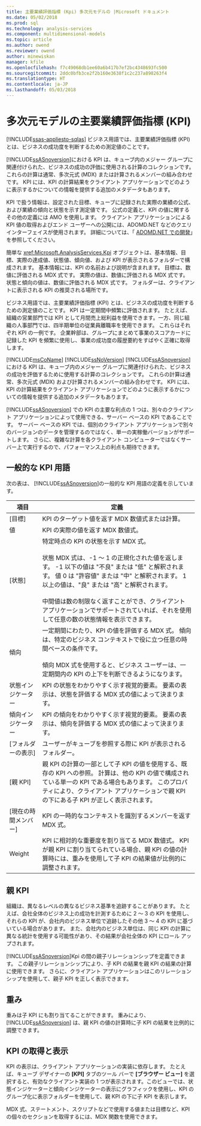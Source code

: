 ```yaml
---
title: 主要業績評価指標 (Kpi) 多次元モデルの |Microsoft ドキュメント
ms.date: 05/02/2018
ms.prod: sql
ms.technology: analysis-services
ms.component: multidimensional-models
ms.topic: article
ms.author: owend
ms.reviewer: owend
author: minewiskan
manager: kfile
ms.openlocfilehash: f7c49068db1ee60a6b417b7ef2bc4348693fc500
ms.sourcegitcommit: 2ddc0bfb3ce2f2b160e3638f1c2c237a898263f4
ms.translationtype: HT
ms.contentlocale: ja-JP
ms.lasthandoff: 05/03/2018
---
```

# <a name="key-performance-indicators-kpis-in-multidimensional-models"></a>多次元モデルの主要業績評価指標 (KPI)
[!INCLUDE[ssas-appliesto-sqlas](../../includes/ssas-appliesto-sqlas.md)]
  ビジネス用語では、主要業績評価指標 (KPI) とは、ビジネスの成功度を判断するための測定値のことです。  
  
 [!INCLUDE[ssASnoversion](../../includes/ssasnoversion-md.md)]における KPI は、キューブ内のメジャー グループに関連付けられた、ビジネスの成功の評価に使用される計算のコレクションです。 これらの計算は通常、多次元式 (MDX) または計算されるメンバーの組み合わせです。 KPI には、KPI の計算結果をクライアント アプリケーションでどのように表示するかについての情報を提供する追加のメタデータもあります。  
  
 KPI で扱う情報は、設定された目標、キューブに記録された実際の業績の公式、および業績の傾向と状態を示す測定値です。 公式の定義と、KPI の値に関するその他の定義には AMO を使用します。 クライアント アプリケーションによる KPI 値の取得およびエンド ユーザーへの公開には、ADOMD.NET などのクエリ インターフェイスが使用されます。 詳細については、「 [ADOMD.NET での開発](../../analysis-services/multidimensional-models/adomd-net/developing-with-adomd-net.md)」を参照してください。  
  
 簡単な <xref:Microsoft.AnalysisServices.Kpi> オブジェクトは、基本情報、目標、実際の達成値、状態値、傾向値、および KPI が表示されるフォルダーで構成されます。 基本情報には、KPI の名前および説明が含まれます。 目標は、数値に評価される MDX 式です。 実際の値は、数値に評価される MDX 式です。 状態と傾向の値は、数値に評価される MDX 式です。 フォルダーは、クライアントに表示される KPI の推奨される場所です。  
  
 ビジネス用語では、主要業績評価指標 (KPI) とは、ビジネスの成功度を判断するための測定値のことです。 KPI は一定期間中頻繁に評価されます。 たとえば、組織の営業部門では KPI として月間売上総利益を使用できます。一方、同じ組織の人事部門では、四半期単位の従業員離職率を使用できます。 これらはそれぞれ KPI の一例です。 企業幹部は、グループにまとめて事業のスコアカードに記録した KPI を頻繁に使用し、事業の成功度の履歴要約をすばやく正確に取得します。  
  
 [!INCLUDE[msCoName](../../includes/msconame-md.md)] [!INCLUDE[ssNoVersion](../../includes/ssnoversion-md.md)] [!INCLUDE[ssASnoversion](../../includes/ssasnoversion-md.md)]における KPI は、キューブ内のメジャー グループに関連付けられた、ビジネスの成功を評価するために使用する計算のコレクションです。 これらの計算は通常、多次元式 (MDX) および計算されるメンバーの組み合わせです。 KPI には、KPI の計算結果をクライアント アプリケーションでどのように表示するかについての情報を提供する追加のメタデータもあります。  
  
 [!INCLUDE[ssASnoversion](../../includes/ssasnoversion-md.md)] での KPI の主要な利点の 1 つは、別々のクライアント アプリケーションによって使用できる、サーバー ベースの KPI であることです。 サーバー ベースの KPI では、個別のクライアント アプリケーションで別々のバージョンのデータを管理するのではなく、単一の実稼働バージョンがサポートします。 さらに、複雑な計算を各クライアント コンピューターではなくサーバー上で実行するので、パフォーマンス上の利点も期待できます。  
  
## <a name="common-kpi-terms"></a>一般的な KPI 用語  
 次の表は、 [!INCLUDE[ssASnoversion](../../includes/ssasnoversion-md.md)]の一般的な KPI 用語の定義を示しています。  
  
|項目|定義|  
|----------|----------------|  
|[目標]|KPI のターゲット値を返す MDX 数値式または計算。|  
|値|KPI の実際の値を返す MDX 数値式。|  
|[状態]|特定時点の KPI の状態を示す MDX 式。<br /><br /> 状態 MDX 式は、-1 ～ 1 の正規化された値を返します。 -1 以下の値は "不良" または "低" と解釈されます。 値 0 は "許容値" または "中" と解釈されます。 1 以上の値は、"良" または "高" と解釈されます。<br /><br /> 中間値は数の制限なく返すことができ、クライアント アプリケーションでサポートされていれば、それを使用して任意の数の状態情報を表示できます。|  
|傾向|一定期間にわたり、KPI の値を評価する MDX 式。 傾向は、特定のビジネス コンテキストで役に立つ任意の時間ベースの条件です。<br /><br /> 傾向 MDX 式を使用すると、ビジネス ユーザーは、一定期間内の KPI の上下を判断できるようになります。|  
|状態インジケーター|KPI の状態をわかりやすく示す視覚的要素。 要素の表示は、状態を評価する MDX 式の値によって決まります。|  
|傾向インジケーター|KPI の傾向をわかりやすく示す視覚的要素。 要素の表示は、傾向を評価する MDX 式の値によって決まります。|  
|[フォルダーの表示]|ユーザーがキューブを参照する際に KPI が表示されるフォルダー。|  
|[親 KPI]|親 KPI の計算の一部として子 KPI の値を使用する、既存の KPI への参照。 計算は、他の KPI の値で構成されている単一の KPI である場合もあります。 このプロパティにより、クライアント アプリケーションで親 KPI の下にある子 KPI が正しく表示されます。|  
|[現在の時間メンバー]|KPI の一時的なコンテキストを識別するメンバーを返す MDX 式。|  
|Weight|KPI に相対的な重要度を割り当てる MDX 数値式。 KPI が親 KPI に割り当てられている場合、親 KPI の値の計算時には、重みを使用して子 KPI の結果値が比例的に調整されます。|  
  
## <a name="parent-kpis"></a>親 KPI  
 組織は、異なるレベルの異なるビジネス基準を追跡することがあります。 たとえば、会社全体のビジネス上の成功を計測するために 2 ～ 3 の KPI を使用し、それらの KPI が、会社内のビジネス単位で追跡したその他 3 ～ 4 の KPI に基づいている場合があります。 また、会社内のビジネス単位は、同じ KPI の計算に異なる統計を使用する可能性があり、その結果が会社全体の KPI にロール アップされます。  
  
 [!INCLUDE[ssASnoversion](../../includes/ssasnoversion-md.md)]Kpi の間の親子リレーションシップを定義できます。 この親子リレーションシップにより、子 KPI の結果を親 KPI の結果の計算に使用できます。 さらに、クライアント アプリケーションはこのリレーションシップを使用して、親子 KPI を正しく表示できます。  
  
## <a name="weights"></a>重み  
 重みは子 KPI にも割り当てることができます。 重みにより、 [!INCLUDE[ssASnoversion](../../includes/ssasnoversion-md.md)] は、親 KPI の値の計算時に子 KPI の結果を比例的に調整できます。  
  
## <a name="retrieving-and-displaying-kpis"></a>KPI の取得と表示  
 KPI の表示は、クライアント アプリケーションの実装に依存します。 たとえば、キューブ デザイナーの **[KPI]** タブのツール バーで **[ブラウザー ビュー]** を選択すると、有効なクライアント実装の 1 つが表示されます。このビューでは、状態インジケーターと傾向インジケーターの表示にグラフィックを使用し、KPI のグループ化に表示フォルダーを使用して、親 KPI の下に子 KPI を表示します。  
  
 MDX 式、ステートメント、スクリプトなどで使用する値または目標など、KPI の個々のセクションを取得するには、MDX 関数を使用できます。  
  
  
